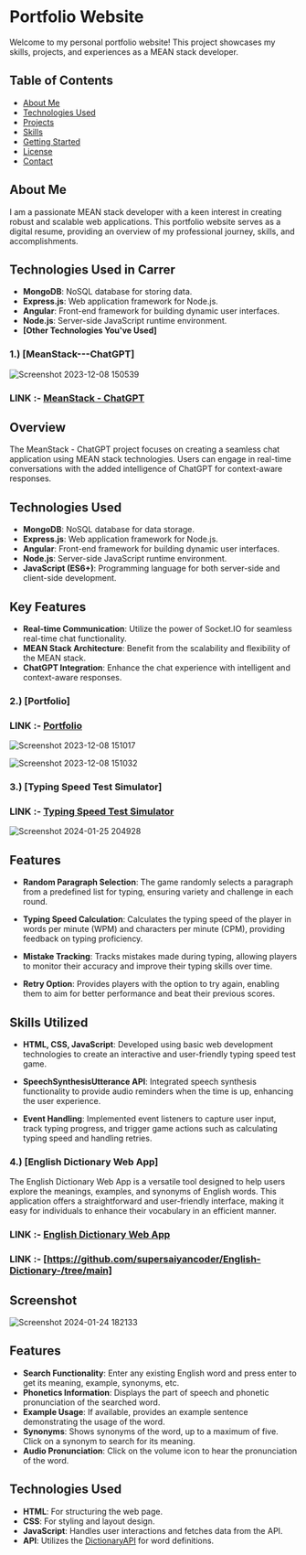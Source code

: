 # Portfolio Website

Welcome to my personal portfolio website! This project showcases my skills, projects, and experiences as a MEAN stack developer.

## Table of Contents

- [About Me](#about-me)
- [Technologies Used](#technologies-used)
- [Projects](#projects)
- [Skills](#skills)
- [Getting Started](#getting-started)
- [License](#license)
- [Contact](#contact)

## About Me

I am a passionate MEAN stack developer with a keen interest in creating robust and scalable web applications. This portfolio website serves as a digital resume, providing an overview of my professional journey, skills, and accomplishments.

## Technologies Used in Carrer

- **MongoDB**: NoSQL database for storing data.
- **Express.js**: Web application framework for Node.js.
- **Angular**: Front-end framework for building dynamic user interfaces.
- **Node.js**: Server-side JavaScript runtime environment.
- **[Other Technologies You've Used]**



### 1.) [MeanStack---ChatGPT]

![Screenshot 2023-12-08 150539](https://github.com/supersaiyancoder/Portfolio/assets/83352265/350019fc-9b52-4dc3-9dff-679faf4c9368)


###  LINK :-  [MeanStack - ChatGPT](https://github.com/supersaiyancoder/MeanStack---ChatGPT)

## Overview

The MeanStack - ChatGPT project focuses on creating a seamless chat application using MEAN stack technologies. Users can engage in real-time conversations with the added intelligence of ChatGPT for context-aware responses.

## Technologies Used

- **MongoDB**: NoSQL database for data storage.
- **Express.js**: Web application framework for Node.js.
- **Angular**: Front-end framework for building dynamic user interfaces.
- **Node.js**: Server-side JavaScript runtime environment.
- **JavaScript (ES6+)**: Programming language for both server-side and client-side development.

## Key Features

- **Real-time Communication**: Utilize the power of Socket.IO for seamless real-time chat functionality.
- **MEAN Stack Architecture**: Benefit from the scalability and flexibility of the MEAN stack.
- **ChatGPT Integration**: Enhance the chat experience with intelligent and context-aware responses.



### 2.) [Portfolio]

###  LINK :- [Portfolio](https://github.com/supersaiyancoder/Portfolio)

![Screenshot 2023-12-08 151017](https://github.com/supersaiyancoder/Portfolio/assets/83352265/51849fe3-0f26-4f01-8dd4-13f4f96edc65)

![Screenshot 2023-12-08 151032](https://github.com/supersaiyancoder/Portfolio/assets/83352265/ce4f2583-7045-49bf-bd62-1b698cbf2e69)






### 3.) [Typing Speed Test Simulator]

###  LINK :- [Typing Speed Test Simulator](https://github.com/supersaiyancoder/Typing-Speed-Test-Sumilator/tree/main)

![Screenshot 2024-01-25 204928](https://github.com/supersaiyancoder/Portfolio/assets/83352265/245c4ad0-08ae-4044-a1a6-a3e259b7e7ed)

## Features

- **Random Paragraph Selection**: The game randomly selects a paragraph from a predefined list for typing, ensuring variety and challenge in each round.

- **Typing Speed Calculation**: Calculates the typing speed of the player in words per minute (WPM) and characters per minute (CPM), providing feedback on typing proficiency.

- **Mistake Tracking**: Tracks mistakes made during typing, allowing players to monitor their accuracy and improve their typing skills over time.

- **Retry Option**: Provides players with the option to try again, enabling them to aim for better performance and beat their previous scores.


## Skills Utilized

- **HTML, CSS, JavaScript**: Developed using basic web development technologies to create an interactive and user-friendly typing speed test game.

- **SpeechSynthesisUtterance API**: Integrated speech synthesis functionality to provide audio reminders when the time is up, enhancing the user experience.

- **Event Handling**: Implemented event listeners to capture user input, track typing progress, and trigger game actions such as calculating typing speed and handling retries.




### 4.) [English Dictionary Web App]

The English Dictionary Web App is a versatile tool designed to help users explore the meanings, examples, and synonyms of English words. This application offers a straightforward and user-friendly interface, making it easy for individuals to enhance their vocabulary in an efficient manner.


###  LINK :- [English Dictionary Web App](https://github.com/supersaiyancoder/English-Dictionary-/tree/main)
###  LINK :- [https://github.com/supersaiyancoder/English-Dictionary-/tree/main]


## Screenshot

  ![Screenshot 2024-01-24 182133](https://github.com/supersaiyancoder/English-Dictionary-/assets/83352265/e95e48e5-6817-4ca3-89ae-2f4fec0de5a6)


## Features

- **Search Functionality**: Enter any existing English word and press enter to get its meaning, example, synonyms, etc.
- **Phonetics Information**: Displays the part of speech and phonetic pronunciation of the searched word.
- **Example Usage**: If available, provides an example sentence demonstrating the usage of the word.
- **Synonyms**: Shows synonyms of the word, up to a maximum of five. Click on a synonym to search for its meaning.
- **Audio Pronunciation**: Click on the volume icon to hear the pronunciation of the word.

## Technologies Used

- **HTML**: For structuring the web page.
- **CSS**: For styling and layout design.
- **JavaScript**: Handles user interactions and fetches data from the API.
- **API**: Utilizes the [DictionaryAPI](https://dictionaryapi.dev/) for word definitions.


